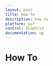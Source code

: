 ```yaml
---
layout: post
title: How-To
description: how to
platform: wpf
control: OlapGrid
documentation: ug
---
```


# How To